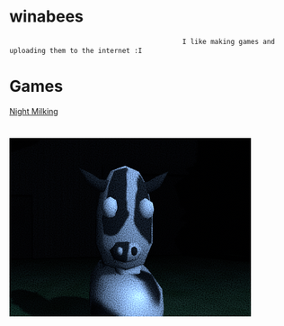 # winabees
                                               I like making games and uploading them to the internet :I
# Games
[Night Milking](https://winabees.itch.io/night-milking)

# ![Icon](https://github.com/winabees/winabees.github.io/blob/main/Icon2.PNG)
